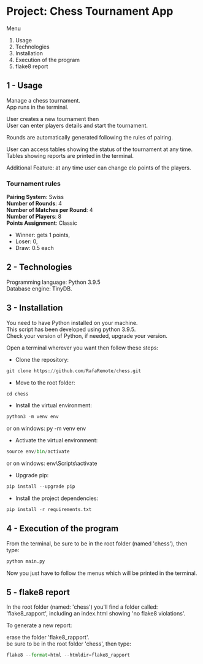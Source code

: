 # Project: Chess Tournament App

Menu

1. Usage
2. Technologies
3. Installation
4. Execution of the program
5. flake8 report

## 1 - Usage

Manage a chess tournament.  
App runs in the terminal.  
  
User creates a new tournament then  
User can enter players details and start the tournament.  
  
Rounds are automatically generated following the rules of pairing.  
  
User can access tables showing the status of the tournament at any time.  
Tables showing reports are printed in the terminal.  
  
Additional Feature: at any time user can change elo points of the players.  
  
### Tournament rules

**Pairing System**: Swiss  
**Number of Rounds**: 4  
**Number of Matches per Round**: 4  
**Number of Players**: 8  
**Points Assignment**: Classic  

- Winner: gets 1 points,  
- Loser: 0,  
- Draw: 0.5 each  

## 2 - Technologies

Programming language: Python 3.9.5  
Database engine: TinyDB.  

## 3 - Installation

You need to have Python installed on your machine.  
This script has been developed using python 3.9.5.  
Check your version of Python, if needed, upgrade your version.  
  
Open a terminal wherever you want then follow these steps:  

- Clone the repository:

```python
git clone https://github.com/RafaRemote/chess.git
```

- Move to the root folder:

```python
cd chess
```

- Install the virtual environment:

```python
python3 -m venv env
```

or on windows: py -m venv env

- Activate the virtual environment:

```python
source env/bin/activate
```

or on windows: env\Scripts\activate

- Upgrade pip:

```python
pip install --upgrade pip
```

- Install the project dependencies:

```python
pip install -r requirements.txt
```

## 4 - Execution of the program

From the terminal, be sure to be in the root folder (named 'chess'), then type:  

```python
python main.py
```

Now you just have to follow the menus which will be printed in the terminal.  

## 5 - flake8 report

In the root folder (named: 'chess') you'll find a folder called: 'flake8_rapport', including an index.html showing 'no flake8 violations'.  

To generate a new report:  

erase the folder 'flake8_rapport'.  
be sure to be in the root folder 'chess', then type:  

```python
flake8 --format=html --htmldir=flake8_rapport
```
